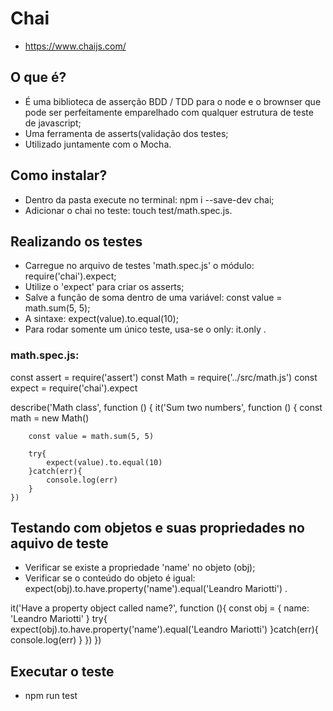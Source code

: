 # Chai

* https://www.chaijs.com/

## O que é? 

* É uma biblioteca de asserção BDD / TDD para o node e o brownser que pode ser perfeitamente emparelhado com qualquer estrutura de teste de javascript;
* Uma ferramenta de asserts(validação dos testes;
* Utilizado juntamente com o Mocha.

## Como instalar?

* Dentro da pasta execute no terminal: npm i --save-dev chai;
* Adicionar o chai no teste: touch test/math.spec.js.

## Realizando os testes

* Carregue no arquivo de testes 'math.spec.js' o módulo: require('chai').expect;
* Utilize o 'expect' para criar os asserts;
* Salve a função de soma dentro de uma variável: const value = math.sum(5, 5);
* A sintaxe: expect(value).to.equal(10);
* Para rodar somente um único teste, usa-se o only: it.only .

### math.spec.js: 

const assert = require('assert')
const Math = require('../src/math.js')
const expect = require('chai').expect

describe('Math class', function () {
    it('Sum two numbers', function () {
        const math = new Math()

        const value = math.sum(5, 5)

        try{
            expect(value).to.equal(10)
        }catch(err){
            console.log(err)
        }
    })
    
## Testando com objetos e suas propriedades no aquivo de teste

* Verificar se existe a propriedade 'name' no objeto (obj);
* Verificar se o conteúdo do objeto é igual: expect(obj).to.have.property('name').equal('Leandro Mariotti') .

 it('Have a property object called name?', function (){
     const obj = {
         name: 'Leandro Mariotti'
     }
     try{
         expect(obj).to.have.property('name').equal('Leandro Mariotti')
     }catch(err){
         console.log(err)
     }
    })
})

## Executar o teste

* npm run test